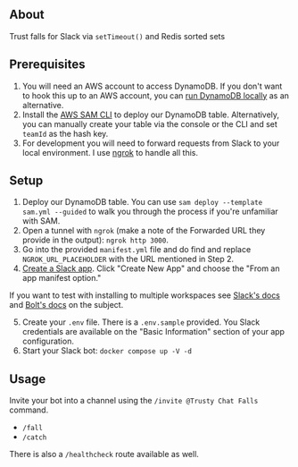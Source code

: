## About

Trust falls for Slack via `setTimeout()` and Redis sorted sets 

## Prerequisites

1. You will need an AWS account to access DynamoDB. If you don't want to hook this up to an AWS account, you can [run DynamoDB locally](https://docs.aws.amazon.com/amazondynamodb/latest/developerguide/DynamoDBLocal.DownloadingAndRunning.html) as an alternative.
2. Install the [AWS SAM CLI](https://docs.aws.amazon.com/serverless-application-model/latest/developerguide/install-sam-cli.html) to deploy our DynamoDB table. Alternatively, you can manually create your table via the console or the CLI and set `teamId` as the hash key.
3. For development you will need to forward requests from Slack to your local environment. I use [ngrok](https://ngrok.com/docs/getting-started/) to handle all this.

## Setup

1. Deploy our DynamoDB table. You can use `sam deploy --template sam.yml --guided` to walk you through the process if you're unfamiliar with SAM.
2. Open a tunnel with `ngrok` (make a note of the Forwarded URL they provide in the output): `ngrok http 3000`.
3. Go into the provided `manifest.yml` file and do find and replace `NGROK_URL_PLACEHOLDER` with the URL mentioned in Step 2.
4. [Create a Slack app](https://api.slack.com/apps/new). Click "Create New App" and choose the "From an app manifest option."

If you want to test with installing to multiple workspaces see [Slack's docs](https://api.slack.com/distribution) and [Bolt's docs](https://slack.dev/bolt-js/concepts#authenticating-oauth) on the subject.

5. Create your `.env` file. There is a `.env.sample` provided. You Slack credentials are available on the "Basic Information" section of your app configuration.
6. Start your Slack bot: `docker compose up -V -d`

## Usage

Invite your bot into a channel using the `/invite @Trusty Chat Falls` command.

- `/fall`
- `/catch`

There is also a `/healthcheck` route available as well.

